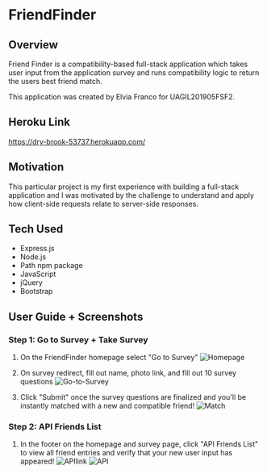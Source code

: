 # FriendFinder

## Overview

Friend Finder is a compatibility-based full-stack application which takes user input from the application survey and runs compatibility logic to return the users best friend match.

This application was created by Elvia Franco for UAGIL201905FSF2. 

## Heroku Link
https://dry-brook-53737.herokuapp.com/

## Motivation 
This particular project is my first experience with building a full-stack application and I was motivated by the challenge to understand and apply how client-side requests relate to server-side responses. 

## Tech Used
* Express.js
* Node.js
* Path npm package
* JavaScript
* jQuery
* Bootstrap 

## User Guide + Screenshots

### Step 1: Go to Survey + Take Survey 

1. On the FriendFinder homepage select "Go to Survey" 
![Homepage](https://drive.google.com/uc?export=view&id=15XEUO-tv6RXSZLvyUcpKsSs_aq4-SgAe)

2. On survey redirect, fill out name, photo link, and fill out 10 survey questions 
![Go-to-Survey](https://drive.google.com/uc?export=view&id=1JiXkph66G7O8dVnISRuiU3A4IUw-PgVV)

3. Click "Submit" once the survey questions are finalized and you'll be instantly matched with a new and compatible friend! 
![Match](https://drive.google.com/uc?export=view&id=1a3TcNYElTasrWJZeaEwSr3Z730CfeS5o)


### Step 2: API Friends List
1. In the footer on the homepage and survey page, click "API Friends List" to view all friend entries and verify that your new user input has appeared!
![APIlink](https://drive.google.com/uc?export=view&id=1CEpEoOCLCLnq-u9NPDV6VrWpZ2j_Z87i)
![API](https://drive.google.com/uc?export=view&id=1QE-seIIS09gL6Q9p9jRc9MSGQ1-JW_ox)


